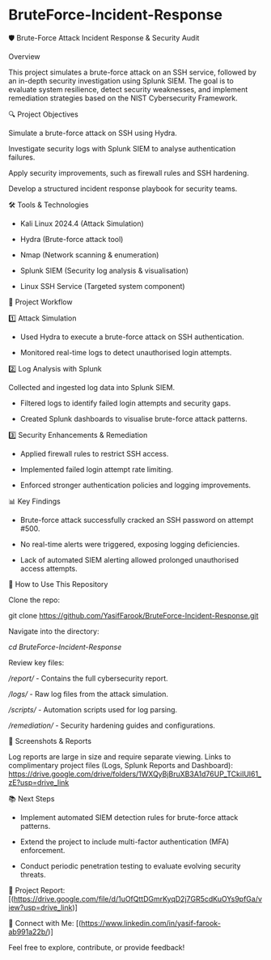 # BruteForce-Incident-Response

🛡 Brute-Force Attack Incident Response & Security Audit

Overview

This project simulates a brute-force attack on an SSH service, followed by an in-depth security investigation using Splunk SIEM. The goal is to evaluate system resilience, detect security weaknesses, and implement remediation strategies based on the NIST Cybersecurity Framework.

🔍 Project Objectives

Simulate a brute-force attack on SSH using Hydra.

Investigate security logs with Splunk SIEM to analyse authentication failures.

Apply security improvements, such as firewall rules and SSH hardening.

Develop a structured incident response playbook for security teams.

🛠 Tools & Technologies

- Kali Linux 2024.4 (Attack Simulation)

- Hydra (Brute-force attack tool)

- Nmap (Network scanning & enumeration)

- Splunk SIEM (Security log analysis & visualisation)

- Linux SSH Service (Targeted system component)

🚀 Project Workflow

1️⃣ Attack Simulation

 * Used Hydra to execute a brute-force attack on SSH authentication.

 * Monitored real-time logs to detect unauthorised login attempts.

2️⃣ Log Analysis with Splunk

Collected and ingested log data into Splunk SIEM.

 * Filtered logs to identify failed login attempts and security gaps.

 * Created Splunk dashboards to visualise brute-force attack patterns.

3️⃣ Security Enhancements & Remediation

 * Applied firewall rules to restrict SSH access.

 * Implemented failed login attempt rate limiting.

 * Enforced stronger authentication policies and logging improvements.

📊 Key Findings

 * Brute-force attack successfully cracked an SSH password on attempt #500.

 * No real-time alerts were triggered, exposing logging deficiencies.

 * Lack of automated SIEM alerting allowed prolonged unauthorised access attempts.

🔧 How to Use This Repository

Clone the repo:

git clone https://github.com/YasifFarook/BruteForce-Incident-Response.git

Navigate into the directory:

_cd BruteForce-Incident-Response_

Review key files:

_/report/_ - Contains the full cybersecurity report.

_/logs/_ - Raw log files from the attack simulation.

_/scripts/_ - Automation scripts used for log parsing.

_/remediation/_ - Security hardening guides and configurations.

📸 Screenshots & Reports

Log reports are large in size and require separate viewing. Links to complimentary project files (Logs, Splunk Reports and Dashboard): https://drive.google.com/drive/folders/1WXQyBjBruXB3A1d76UP_TCkiIUl61_zE?usp=drive_link

📚 Next Steps

 * Implement automated SIEM detection rules for brute-force attack patterns.

 * Extend the project to include multi-factor authentication (MFA) enforcement.

 * Conduct periodic penetration testing to evaluate evolving security threats.

🔗 Project Report: [(https://drive.google.com/file/d/1uOfQttDGmrKyqD2j7GR5cdKuOYs9pfGa/view?usp=drive_link)]

🔗 Connect with Me: [(https://www.linkedin.com/in/yasif-farook-ab991a22b/)]

Feel free to explore, contribute, or provide feedback!

